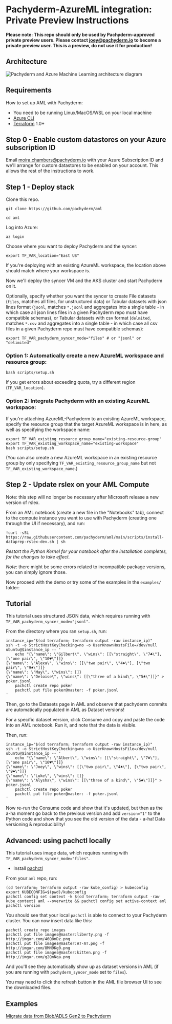 # Pachyderm-AzureML integration: Private Preview Instructions

**Please note: This repo should only be used by Pachyderm-approved private preview users. Please contact [joey@pachyderm.io](mailto:joey@pachyderm.io) to become a private preview user. This is a preview, do not use it for production!**

## Architecture

![Pachyderm and Azure Machine Learning architecture diagram](pachyderm-aml.png)

## Requirements

How to set up AML with Pachyderm:

* You need to be running Linux/MacOS/WSL on your local machine
* [Azure CLI](https://docs.microsoft.com/en-us/cli/azure/install-azure-cli)
* [Terraform](https://learn.hashicorp.com/tutorials/terraform/install-cli) 1.0+

## Step 0 - Enable custom datastores on your Azure subscription ID

Email [moira.chambers@pachyderm.io](mailto:moira.chambers@pachyderm.io) with your Azure Subscription ID and we'll arrange for custom datastores to be enabled on your account. This allows the rest of the instructions to work.

## Step 1 - Deploy stack

Clone this repo.

```
git clone https://github.com/pachyderm/aml
```

```
cd aml
```

Log into Azure:
```
az login
```

Choose where you want to deploy Pachyderm and the syncer:
```
export TF_VAR_location="East US"
```

If you're deploying with an existing AzureML workspace, the location above should match where your workspace is.

Now we'll deploy the syncer VM and the AKS cluster and start Pachyderm on it.

Optionally, specify whether you want the syncer to create File datasets (`files`, matches all files, for unstructured data) or Tabular datasets with json lines format (`jsonl`, matches `*.jsonl` and aggregates into a single table - in which case all json lines files in a given Pachyderm repo must have compatible schemas), or Tabular datasets with csv format (`delmited`, matches `*.csv` and aggregates into a single table - in which case all csv files in a given Pachyderm repo must have compatible schemas):

```
export TF_VAR_pachyderm_syncer_mode="files" # or "jsonl" or "delimited"
```

### Option 1: Automatically create a new AzureML workspace and resource group:

```
bash scripts/setup.sh
```

If you get errors about exceeding quota, try a different region (`TF_VAR_location`).

### Option 2: Integrate Pachyderm with an existing AzureML workspace:

If you're attaching AzureML-Pachyderm to an existing AzureML workspace, specify the resource group that the target AzureML workspace is in here, as well as specifying the workspace name:

```
export TF_VAR_existing_resource_group_name="existing-resource-group"
export TF_VAR_existing_workspace_name="existing-workspace"
bash scripts/setup.sh
```

(You can also create a new AzureML workspace in an existing resource group by only specifying `TF_VAR_existing_resource_group_name` but not `TF_VAR_existing_workspace_name`.)


## Step 2 - Update rslex on your AML Compute

Note: this step will no longer be necessary after Microsoft release a new version of rslex.

From an AML notebook (create a new file in the "Notebooks" tab), connect to the compute instance you want to use with Pachyderm (creating one through the UI if necessary), and run:

```
!curl -sSL https://raw.githubusercontent.com/pachyderm/aml/main/scripts/install-dataprep-rslex-dev.sh | sh
```

*Restart the Python Kernel for your notebook after the installation completes,
for the changes to take effect.*

*Note*: there might be some errors related to incompatible package versions, you can
simply ignore those.

Now proceed with the demo or try some of the examples in the `examples/` folder:

## Tutorial

This tutorial uses structured JSON data, which requires running with `TF_VAR_pachyderm_syncer_mode="jsonl"`.

From the directory where you ran `setup.sh`, run:

```
instance_ip="$(cd terraform; terraform output -raw instance_ip)"
ssh -t -o StrictHostKeyChecking=no -o UserKnownHostsFile=/dev/null ubuntu@$instance_ip -- '
    echo "{\"name\": \"Gilbert\", \"wins\": [[\"straight\", \"7♣\"], [\"one pair\", \"10♥\"]]}
{\"name\": \"Alexa\", \"wins\": [[\"two pair\", \"4♠\"], [\"two pair\", \"9♠\"]]}
{\"name\": \"May\", \"wins\": []}
{\"name\": \"Deloise\", \"wins\": [[\"three of a kind\", \"5♣\"]]}" > poker.jsonl
    pachctl create repo poker
    pachctl put file poker@master: -f poker.jsonl
'
```

Then, go to the Datasets page in AML and observe that pachyderm commits are automatically populated in AML as Dataset versions!

For a specific dataset version, click Consume and copy and paste the code into an AML notebook. Run it, and note that the data is visible.

Then, run:
```
instance_ip="$(cd terraform; terraform output -raw instance_ip)"
ssh -t -o StrictHostKeyChecking=no -o UserKnownHostsFile=/dev/null ubuntu@$instance_ip -- '
    echo "{\"name\": \"Albert\", \"wins\": [[\"straight\", \"7♣\"], [\"one pair\", \"10♥\"]]}
{\"name\": \"Joey\", \"wins\": [[\"two pair\", \"4♠\"], [\"two pair\", \"9♠\"]]}
{\"name\": \"Luke\", \"wins\": []}
{\"name\": \"Alysha\", \"wins\": [[\"three of a kind\", \"5♣\"]]}" > poker.jsonl
    pachctl create repo poker
    pachctl put file poker@master: -f poker.jsonl
'
```

Now re-run the Consume code and show that it's updated, but then as the a-ha moment go back to the previous version and add `version="1"` to the Python code and show that you see the old version of the data - a-ha! Data versioning & reproducibility!

## Advanced: using pachctl locally

This tutorial uses image data, which requires running with `TF_VAR_pachyderm_syncer_mode="files"`.

* Install [pachctl](https://docs.pachyderm.com/latest/getting_started/local_installation/#install-pachctl)

From your `aml` repo, run:

```
(cd terraform; terraform output -raw kube_config) > kubeconfig
export KUBECONFIG=$(pwd)/kubeconfig
pachctl config set context -k $(cd terraform; terraform output -raw kube_context) aml --overwrite && pachctl config set active-context aml
pachctl version
```

You should see that your local `pachctl` is able to connect to your Pachyderm cluster.
You can now insert data like this:

```
pachctl create repo images
pachctl put file images@master:liberty.png -f http://imgur.com/46Q8nDz.png
pachctl put file images@master:AT-AT.png -f http://imgur.com/8MN9Kg0.png
pachctl put file images@master:kitten.png -f http://imgur.com/g2QnNqa.png
```

And you'll see they automatically show up as dataset versions in AML (if you are running with `pachyderm_syncer_mode` set to `files`).

You may need to click the refresh button in the AML file browser UI to see the downloaded files.

## Examples

[Migrate data from Blob/ADLS Gen2 to Pachyderm](examples/azure_storage/README.md)
